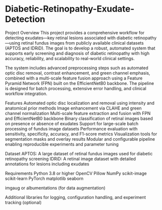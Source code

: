 # Diabetic-Retinopathy-Exudate-Detection
Project Overview
This project provides a comprehensive workflow for detecting exudates—key retinal lesions associated with diabetic retinopathy—using retinal fundus images from publicly available clinical datasets (APTOS and IDRiD). The goal is to develop a robust, automated system that supports early screening and diagnosis of diabetic retinopathy with high accuracy, reliability, and scalability to real-world clinical settings.

The system includes advanced preprocessing steps such as automated optic disc removal, contrast enhancement, and green channel emphasis, combined with a multi-scale feature fusion approach using a Feature Pyramid Network (FPN) built on the EfficientNetB0 backbone. The pipeline is designed for batch processing, extensive error handling, and clinical workflow integration.

Features
    Automated optic disc localization and removal using intensity and anatomical prior methods
    Image enhancement via CLAHE and green channel normalization
    Multi-scale feature extraction and fusion with FPN and EfficientNetB0 backbone
    Binary classification of retinal images based on presence or absence of exudates
    Support for large-scale batch processing of fundus image datasets
    Performance evaluation with sensitivity, specificity, accuracy, and F1-score metrics
    Visualization tools for segmentation masks and overlay results
    Modular and configurable pipeline enabling reproducible experiments and parameter tuning

Dataset
  APTOS: A large dataset of retinal fundus images used for diabetic retinopathy screening
  IDRiD: A retinal image dataset with detailed annotations for lesions including exudates

Requirements
  Python 3.8 or higher
  OpenCV
  Pillow
  NumPy
  scikit-image
  scikit-learn
  PyTorch 
  matplotlib
  seaborn

imgaug or albumentations (for data augmentation)

Additional libraries for logging, configuration handling, and experiment tracking (optional)
